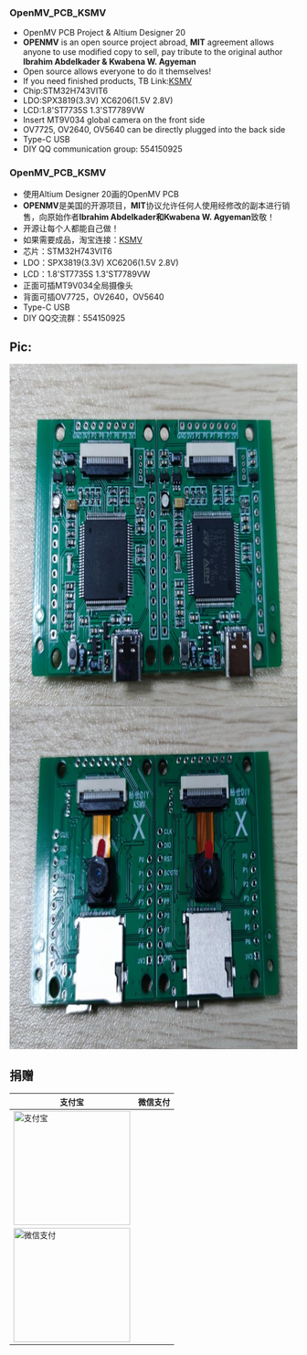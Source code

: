 <!--
 * @Descripttion : 
 * @version      : 
 * @Author       : Kevincoooool
 * @Date         : 2020-06-05 08:20:49
 * @LastEditors  : Kevincoooool
 * @LastEditTime : 2021-02-02 09:30:04
 * @FilePath     : \Github\OpenMV_PCB\README.md
-->

### OpenMV_PCB_KSMV
* OpenMV PCB Project & Altium Designer 20
* **OPENMV** is an open source project abroad, **MIT** agreement allows anyone to use modified copy to sell, pay tribute to the original author **Ibrahim Abdelkader & Kwabena W. Agyeman**
* Open source allows everyone to do it themselves!
* If you need finished products, TB Link:[KSMV](https://item.taobao.com/item.htm?spm=a1z10.1-c-s.w4004-17480225679.8.bc5821d6jzZt2j&id=618072724609)
* Chip:STM32H743VIT6
* LDO:SPX3819(3.3V) XC6206(1.5V 2.8V)
* LCD:1.8'ST7735S  1.3'ST7789VW
* Insert MT9V034 global camera on the front side
* OV7725, OV2640, OV5640 can be directly plugged into the back side
* Type-C USB
* DIY QQ communication group: 554150925

### 

### OpenMV_PCB_KSMV
* 使用Altium Designer 20画的OpenMV PCB
* **OPENMV**是美国的开源项目，**MIT**协议允许任何人使用经修改的副本进行销售，向原始作者**Ibrahim Abdelkader和Kwabena W. Agyeman**致敬！
* 开源让每个人都能自己做！
* 如果需要成品，淘宝连接：[KSMV](https://item.taobao.com/item.htm?spm=a1z10.1-c-s.w4004-17480225679.8.bc5821d6jzZt2j&id=618072724609)
* 芯片：STM32H743VIT6
* LDO：SPX3819(3.3V) XC6206(1.5V 2.8V)
* LCD：1.8'ST7735S  1.3'ST7789VW
* 正面可插MT9V034全局摄像头
* 背面可插OV7725，OV2640，OV5640
* Type-C USB
* DIY QQ交流群：554150925

## Pic:

<img src="https://github.com/Kevincoooool/OpenMV_PCB/blob/master/pic/front.jpg" height="600px" width="800px" title="正面" style="display:inherit;"/> 
<img src="https://github.com/Kevincoooool/OpenMV_PCB/blob/master/pic/back.jpg" height="600px" width="800px" title="反面" style="display:inherit;"/> 

## 捐赠

| 支付宝 | 微信支付 |
| ------ | --------- |
|<img src="https://github.com/Kevincoooool/OpenMV_PCB/blob/master/pic/alipay.png" height="200px" width="204px" title="支付宝" style="display:inherit;"/> ||
<img src="https://github.com/Kevincoooool/OpenMV_PCB/blob/master/pic/wechat.png" height="200px" width="204px" title="微信支付" style="display:inherit;"/> |
